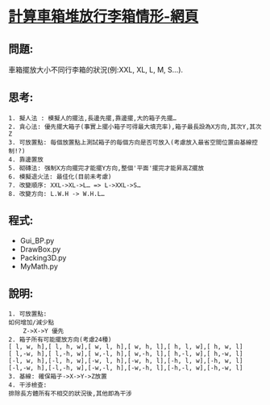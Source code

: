 # [計算車箱堆放行李箱情形-網頁](https://ecardjimmy.github.io/3DBinPacking/)

## 問題: 
車箱擺放大小不同行李箱的狀況(例:XXL, XL, L, M, S…).

## 思考:
	1. 擬人法 : 模擬人的擺法,長邊先擺,靠邊擺,大的箱子先擺…
	2. 貪心法: 優先擺大箱子(事實上擺小箱子可得最大填充率),箱子最長設為X方向,其次Y,其次Z
	3. 可放置點: 每個放置點上測試箱子的每個方向是否可放入(考慮放入最省空間位置由基線控制!?)
	4. 靠邊置放
	5. 砌磚法: 强制X方向擺完才能擺Y方向,整個'平面'擺完才能昇高Z擺放
	6. 模擬退火法: 最佳化(目前未考慮)
	7. 改變順序: XXL->XL->L… => L->XXL->S…
  	8. 改變方向: L.W.H -> W.H.L…

## 程式:
* Gui_BP.py
* DrawBox.py
* Packing3D.py
* MyMath.py

## 說明:
	1. 可放置點:
	如何增加/減少點
        Z->X->Y 優先
	2. 箱子所有可能擺放方向(考慮24種)
	[ l, w, h],[ l, h, w],[ w, l, h],[ w, h, l],[ h, l, w],[ h, w, l]
	[ l,-w, h],[ l,-h, w],[ w,-l, h],[ w,-h, l],[ h,-l, w],[ h,-w, l]
	[-l, w, h],[-l, h, w],[-w, l, h],[-w, h, l],[-h, l, w],[-h, w, l] 
	[-l,-w, h],[-l,-h, w],[-w,-l, h],[-w,-h, l],[-h,-l, w],[-h,-w, l] 
	3. 基線: 確保箱子->X->Y->Z放置
	4. 干涉檢查: 
	排除長方體所有不相交的狀況後,其他即為干涉
	
	
	

